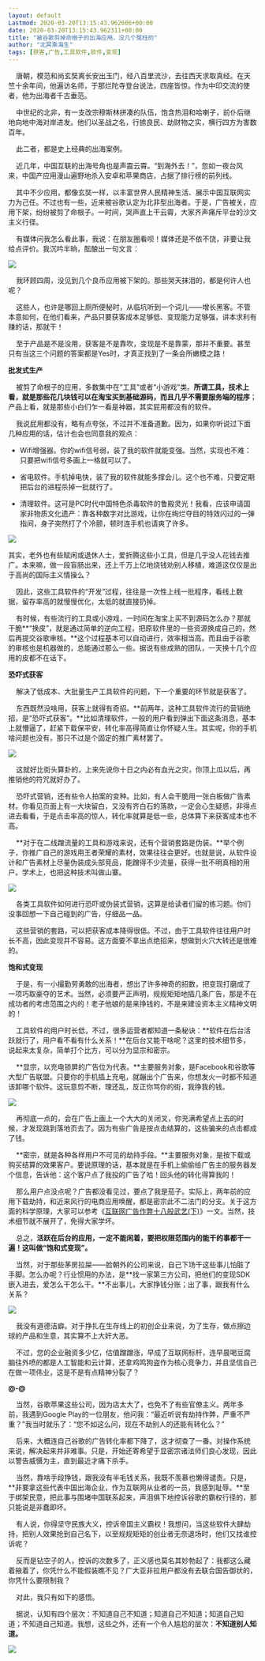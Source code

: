 ```yaml
---
layout: default
Lastmod: 2020-03-20T13:15:43.962606+00:00
date: 2020-03-20T13:15:43.962311+00:00
title: "被谷歌剪掉命根子的出海应用，没几个冤枉的"
author: "北冥乘海生"
tags: [获客,广告,工具软件,软件,变现]
---
```


    唐朝，模范和尚玄奘离长安出玉门，经八百里流沙，去往西天求取真经。在天竺十余年间，他遍访名师，于那烂陀寺登台说法，四座皆惊。作为中印交流的使者，他为出海者千古垂范。

    中世纪的北非，有一支改宗穆斯林拼凑的队伍，饱含热泪和哈喇子，前仆后继地向地中海对岸进发。他们以圣战之名，行掳良民、劫财物之实，横行四方为害数百年。

    此二者，都是史上经典的出海案例。

    近几年，中国互联的出海号角也是声震云霄。“到海外去！”，忽如一夜台风来，中国产应用漫山遍野地杀入安卓和苹果商店，占据了排行榜的前列线。

    其中不少应用，都像玄奘一样，以丰富世界人民精神生活、展示中国互联网实力为己任。不过也有一些，近来被谷歌认定为北非型出海者。于是，广告被关，应用下架，纷纷被剪了命根子。一时间，哭声直上干云霄，大家齐声痛斥平台的沙文主义行径。

    有媒体问我怎么看此事，我说：在朋友圈看呗！媒体还是不依不饶，非要让我给点评价。我沉吟半晌，酝酿出一句文言：

![](https://images.weserv.nl/?url=https%3A//mmbiz.qpic.cn/mmbiz_jpg/L0FwK4mMGh9nBJwet6VJanPUh67pd3RLJXrHZ4pCILxLevEgZlClZUTZa5cUZKdQbEvvHvM3KDa5GQIjaZEyhQ/640%3Fwx_fmt%3Djpeg)

    我环顾四周，没见到几个良币应用被下架的。那些哭天抹泪的，都是何许人也呢？

    这些人，也许是哪回上厕所便秘时，从临坑听到一个词儿——增长黑客。不管本意如何，在他们看来，产品只要获客成本足够低、变现能力足够强，讲本求利有赚的话，那就干！

    至于产品是不是没用，获客是不是靠吹，变现是不是靠蒙，那并不重要。甚至只有当这三个问题的答案都是Yes时，才真正找到了一条会所嫩模之路！

**批发式生产**

    被剪了命根子的应用，多数集中在“工具”或者“小游戏”类。**所谓工具，技术上看，就是那些花几块钱可以在淘宝买到基础源码，而且几乎不需要服务端的程序**；产品上看，就是那些小白们乍一看是神器，其实屁用都没有的软件。

    我说屁用都没有，略有点夸张，不过并不准备道歉。因为，如果你听说过下面几种应用的话，估计也会也同意我的观点：

*   Wifi增强器。你的wifi信号弱，装了我的软件就能变强。当然，实现也不难：只要把wifi信号多画上一格就可以了。
    
*   省电软件。手机掉电快，装了我的软件就能多撑会儿。这个也不难，只要定期把后台的进程杀掉一批就行了。
    
*   清理软件。这可是PC时代中国特色杀毒软件的鲁殿灵光！我看，应该申请国家非物质文化遗产：靠各种数字对比游戏，让你在绚烂夺目的特效闪过的一弹指间，身子突然打了个冷颤，顿时连手机也请爽了许多。
    

![](https://images.weserv.nl/?url=https%3A//mmbiz.qpic.cn/mmbiz_jpg/L0FwK4mMGh9nBJwet6VJanPUh67pd3RLuZUicw7Lb6sCWbDK6RwaJeB7fxq9bN07VloGVibHibR2NT3YjKuia4vY3Q/640%3Fwx_fmt%3Djpeg)

其实，老外也有些赋闲或退休人士，爱折腾这些小工具，但是几乎没人花钱去推广。本来嘛，做一段盲肠出来，还上千万上亿地烧钱劝别人移植，难道这仅仅是出于高尚的国际主义情操么？

    因此，这些工具软件的“开发”过程，往往是一次性上线一批程序，看线上数据，留存率高的就慢慢优化，太低的就直接扔掉。

    有时候，有些流行的工具或小游戏，一时间在淘宝上买不到源码怎么办？那就干脆**“换皮”，就是通过简单的逆向工程，把原软件里的一些资源换成自己的，然后再提交谷歌审核。**这个过程基本可以自动进行，效率相当高。而且由于谷歌的审核也是机器做的，总能通过那么一些。据说有些成熟的团队，一天换十几个应用的皮都不在话下。

**恐吓式获客**

    解决了低成本、大批量生产工具软件的问题，下一个重要的环节就是获客了。

    东西既然没啥用，获客上就得有奇招。**前两年，这种工具软件流行的营销绝招，是“恐吓式获客”。**比如清理软件，一般的用户看到弹出下面这条消息，基本上就懵逼了，赶紧下载保平安，转化率高得简直让你怀疑人生。其实呢，你的手机啥问题也没有，那只不过是个固定的推广素材罢了。

![](https://images.weserv.nl/?url=https%3A//mmbiz.qpic.cn/mmbiz_jpg/L0FwK4mMGh9nBJwet6VJanPUh67pd3RL8lVqFicA88SMXzZAIaH6aiaz9yJiciar9tBPEJrwGok1ibx8vSjFI1Ssn7w/640%3Fwx_fmt%3Djpeg)

    这就好比街头算卦的，上来先说你十日之内必有血光之灾，你顶上瓜以后，再推销他的符咒就好办了。

    恐吓式营销，还有些令人拍案的变种。比如，有人会干脆用一张白板做广告素材。你看见页面上有一大块留白，又没有齐白石的落款，一定会心生疑惑，非得点进去看看，于是点击率高的惊人，转化率就算是低一些，总体算下来获客成本也不高。

    **对于在二线蹭流量的工具和游戏来说，还有个营销套路是伪装。**举个例子，你推广自己的游戏用王者荣耀的素材，效果往往会更好。也就是说，从软件设计和广告素材上尽量伪装成头部竞品，能蹭得不少流量，获得一批不明真相的用户。学术上，也把这种技术叫做山寨。

![](https://images.weserv.nl/?url=https%3A//mmbiz.qpic.cn/mmbiz_jpg/L0FwK4mMGh9nBJwet6VJanPUh67pd3RLtqzDfjXrD1A4tia9QodtVk9pzCBLaDL4eP5ia91jHuQRFAmmTHZaWR4Q/640%3Fwx_fmt%3Djpeg)

    各类工具软件如何进行恐吓或伪装式营销，这算是给读者们留的练习题。你们没事回想一下自己碰到的广告，仔细品一品。

    这些营销的套路，可以把获客成本降得很低。不过，由于工具软件往往用户时长不高，因此变现并不容易。这方面要不拿出点绝招来，想做到火穴大转还是很难的。

**饱和式变现**

    于是，有一小撮勤劳勇敢的出海者，想出了许多神奇的招数，把变现打磨成了一项巧取豪夺的艺术。当然，必须要严正声明，规规矩矩地插几条广告，那是不在成功者的考虑范围之内的！老子他娘的是来挣钱的，不是来建设资本主义精神文明的！

    工具软件的用户时长低，不过，很多运营者都知道一条秘诀：**软件在后台活跃就行了，用户看不看有什么关系！**在后台又能干啥呢？这里的技术细节多，说起来太复杂，简单打个比方，可以分为显宗和密宗。

    **显宗，以充电锁屏的广告位为代表。**主要服务对象，是Facebook和谷歌等大型广告联盟。只要你的手机插上充电，就蹦出个广告来，你想发火一时都不知道该卸哪个软件。这玩意剪不断，理还乱，反正你骂你的街，我挣我的钱。

![](https://images.weserv.nl/?url=https%3A//mmbiz.qpic.cn/mmbiz_jpg/L0FwK4mMGh9nBJwet6VJanPUh67pd3RLkM39TV5iabO216gheAEEvia3cQknoDybNzv7O1eBjqVsruiaTbZJosCQg/640%3Fwx_fmt%3Djpeg)

    再彻底一点的，会在广告上画上一个大大的关闭叉，你充满希望点上去的时候，才发现跳到落地页去了。因为有些广告是按点击结算的，这些骗来的点击都成了钱。  

    **密宗，就是各种各样用户不可见的劫持手段。**主要服务对象，是按下载或购买结算的效果客户。要说原理的话，基本就是在手机上偷偷给广告主的服务器发个信息，告诉他：这个客户点了我投的广告了哈！回头他的转化得算我的！

    那么用户点没点呢？广告都没看见过，要点了我是茄子。实际上，两年前的应用下载劫持，和近来风行的电商应用唤醒，都是密宗此不二法门的分支。关于这方面的科学原理，大家可以参考《[互联网广告作弊十八般武艺(下)](http://mp.weixin.qq.com/s?__biz=MzIyOTAyOTEyNw==&mid=2649631671&idx=1&sn=7519610d9d4c7f5610ce2376b8022b05&chksm=f0526fdfc725e6c90b7615ea69ccca208d75125b6d6abde7fe35d74d02937e0d29487709925f&scene=21#wechat_redirect)》一文。当然，技术细节就不展开了，免得大家学坏。

    总之，**活跃在后台的应用，一定不能闲着，要把权限范围内的能干的事都干一遍！这叫做“饱和式变现”。**

    当然，对于那些茅房拉屎——脸朝外的公司来说，自己下场干这些事儿怕脏了手脚。怎么办呢？行业惯用的办法，是**找一家第三方公司，把他们的变现SDK嵌入进去，爱怎么干怎么干。**不出事儿，大家挣钱分账；出了事，跟我有什么关系？

![](https://images.weserv.nl/?url=https%3A//mmbiz.qpic.cn/mmbiz_jpg/L0FwK4mMGh9nBJwet6VJanPUh67pd3RLCj6979KtYhMdF0NF9OQ7bKpPPPL7DMF2ujARB1R4uMZJ7XDBoO0iadA/640%3Fwx_fmt%3Djpeg)

    我没有道德洁癖。对于挣扎在生存线上的初创企业来说，为了生存，做点擦边球的产品和生意，其实算不上大奸大恶。

    不过，您的企业融资多少亿，估值蹭蹭涨，早成了互联网标杆，连早晨喝豆腐脑往外喷的都是人工智能和云计算，还拿鸡鸣狗盗作为核心竞争力，并且坚信自己在做一项伟业，这是不是有点精神分裂了？

**@-@**

    当然，谷歌苹果这些公司，因为店太大了，也免不了有些官僚主义。两年多前，我遇到Google Play的一位朋友，他问我：“最近听说有劫持作弊，严重不严重？”我当时就乐了：“您不如这么问，现在不劫别人的还能有转化么？”

    后来，大概连自己谷歌的广告转化率都下降了，这才彻查了一番。对操作系统来说，解决起来并非难事。只是，开始还寄希望于显密宗诸法师们良心发现，因此以警告威慑为主，直到最近才痛下杀手。  

    当然，靠啥手段挣钱，跟我没有半毛钱关系，我既不羡慕也懒得谴责。只是，**非要拿这些代表中国出海企业，作为互联网从业者的一员，我感到耻辱。**至于绑架民意，把此事与围堵中国联系起来，声泪俱下地控诉谷歌的霸权行径的，那只能说是非蠢即坏。

    有人说，你得坚守民族大义，控诉帝国主义霸权！我想问，当这些软件大肆劫持，把别人效果抢到自己名下，以至规规矩矩的创业者无奈退场时，他们又找谁控诉呢？  

    反而是钻空子的人，控诉的次数多了，正义感也莫名其妙勃起了：我都这么藏着掖着了，你凭什么不能假装瞧不见？广大亚非拉用户都没有去联合国告御状的，你凭什么要限制我？  

    对此，我只有如下的感悟。  

    据说，认知有四个层次：不知道自己不知道；知道自己不知道；知道自己知道；不知道自己知道。我想，这些之外，还有一个令人尴尬的层次：**不知道别人知道。**

![](https://images.weserv.nl/?url=https%3A//mmbiz.qpic.cn/mmbiz_jpg/L0FwK4mMGh9rqLQQKCViayOIQDdcf88ibeefeZHn7XibqTZTW1OrdnZOmpgxGC0OPZLicQGDteavj6qmz8FRsQRsaQ/640%3Fwx_fmt%3Djpeg)

